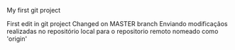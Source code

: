 My first git project

First edit in git project
Changed on MASTER branch
Enviando modificaçãos realizadas no repositório local para o repositorio remoto nomeado como 'origin'
